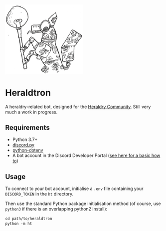 <img src="images/robot.png" width="250" alt="Heraldtron mascot">

# Heraldtron

A heraldry-related bot, designed for the [Heraldry Community](https://twitter.com/arm_yourselves). Still very much a work in progress.

## Requirements

* Python 3.7+
* [discord.py](https://pypi.org/project/discord.py/)
* [python-dotenv](https://pypi.org/project/python-dotenv/)
* A bot account in the Discord Developer Portal ([see here for a basic how to](https://realpython.com/how-to-make-a-discord-bot-python/))

## Usage

To connect to your bot account, initialise a `.env` file containing your `DISCORD_TOKEN` in the `ht` directory.

Then use the standard Python package initialisation method (of course, use `python3` if there is an overlapping python2 install): 

```
cd path/to/heraldtron
python -m ht
```
